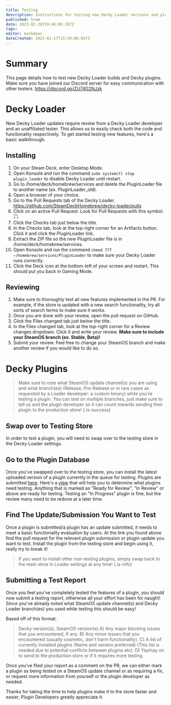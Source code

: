```yaml
---
title: Testing
description: Instructions for testing new Decky Loader versions and plugins.
published: true
date: 2023-02-26T19:48:09.297Z
tags: 
editor: markdown
dateCreated: 2023-01-17T15:59:00.047Z
---
```


# Summary

This page details how to test new Decky Loader builds and Decky plugins. Make sure you have joined our Discord server for easy communication with other testers. https://discord.gg/ZU74G2NJzk

# Decky Loader

New Decky Loader updates require review from a Decky Loader developer and an unaffiliated tester. This allows us to easily check both the code and functionality respectively. To get started testing new features, here's a basic walkthrough.

## Installing

1. On your Steam Deck, enter Desktop Mode.
1. Open Konsole and run the command `sudo systemctl stop plugin_loader` to disable Decky Loader until restart.
1. Go to /home/deck/homebrew/services and delete the PluginLoader file to another name (ex. PluginLoader_old).
1. Open a browser of your choice.
1. Go to the Pull Requests tab of the Decky Loader. https://github.com/SteamDeckHomebrew/decky-loader/pulls
1. Click on an active Pull Request. Look for Pull Requests with this symbol. <svg aria-hidden="true" height="16" viewBox="0 0 16 16" version="1.1" width="16" data-view-component="true" fill="currentColor" style="color: #3fb950"><path fill-rule="evenodd" d="M7.177 3.073L9.573.677A.25.25 0 0110 .854v4.792a.25.25 0 01-.427.177L7.177 3.427a.25.25 0 010-.354zM3.75 2.5a.75.75 0 100 1.5.75.75 0 000-1.5zm-2.25.75a2.25 2.25 0 113 2.122v5.256a2.251 2.251 0 11-1.5 0V5.372A2.25 2.25 0 011.5 3.25zM11 2.5h-1V4h1a1 1 0 011 1v5.628a2.251 2.251 0 101.5 0V5A2.5 2.5 0 0011 2.5zm1 10.25a.75.75 0 111.5 0 .75.75 0 01-1.5 0zM3.75 12a.75.75 0 100 1.5.75.75 0 000-1.5z"></path></svg>
1. Click the Checks tab just below the title.
1. In the Checks tab, look at the top-right corner for an Artifacts button. Click it and click the PluginLoader link.
1. Extract the ZIP file so the new PluginLoader file is in /home/deck/homebrew/services.
1. Open Konsole and run the command `chmod 777 ~/homebrew/services/PluginLoader` to make sure your Decky Loader runs correctly.
1. Click the Deck icon at the bottom-left of your screen and restart. This should put you back in Gaming Mode.

## Reviewing

1. Make sure to thoroughly test all new features implemented in the PR. For example, if the store is updated with a new search functionality, try all sorts of search terms to make sure it works.
1. Once you are done with your review, open the pull request on GitHub.
1. Click the Files changed tab just below the title.
1. In the Files changed tab, look at the top-right corner for a Review changes dropdown. Click it and write your review. **Make sure to include your SteamOS branch (ex. Stable, Beta)!**
1. Submit your review. Feel free to change your SteamOS branch and make another review if you would like to do so.

# Decky Plugins

> Make sure to note what SteamOS update channel(s) you are using and what branch(es) (Release, Pre-Release or in rare cases as requested by a Loader developer: a custom binary) while you're testing a plugin. You can test on multiple branches, just make sure to tell us and the plugin developer so it can count towards sending their plugin to the production store!
{.is-success}


## Swap over to Testing Store

In order to test a plugin, you will need to swap over to the testing store in the Decky Loader settings.

## Go to the Plugin Database

Once you've swapped over to the testing store, you can install the latest uploaded version of a plugin currently in the queue for testing. Plugins are submitted [here](https://github.com/SteamDeckHomebrew/decky-plugin-database/pulls).
Here's a [view](https://github.com/orgs/SteamDeckHomebrew/projects/9/views/11) that will help you to determine what plugins need testing. Anything that is marked as "Ready for Review", "In Review" or above are ready for testing. Testing an "In Progress" plugin is fine, but the review many need to be redone at a later time.

## Find The Update/Submission You Want to Test

Once a plugin is submitted/a plugin has an update submitted, it needs to meet a basic functionality evaluation by users. At the link you found above find the pull request for the relevant plugin submission or plugin update you want to test. Install the plugin from the testing store and begin using it, really try to break it!
> If you want to install other non-testing plugins, simply swap back to the main store in Loader settings at any time! 
{.is-info}

## Submitting a Test Report

Once you feel you've completely tested the features of a plugin, you should now submit a testing report, otherwise all your effort has been for naught! Since you've already noted what SteamOS update channel(s) and Decky Loader branch(es) you used while testing this should be easy!

Based off of this format:

> Decky version(s), SteamOS version(s)
> A) Any major blocking issues that you encountered, if any.
> B) Any minor issues that you encountered (usually cosmetic, don't harm functionality).
> C) A list of currently installed plugins (Name and version preferred)
> (This list is needed due to potential conflicts between plugins etc).
> D) Yay/nay on to send to the production store or if it requires more testing.

Once you've filed your report as a comment on the PR, we can either mark a plugin as being tested on a SteamOS update channel or as requiring a fix, or request more information from yourself or the plugin developer as needed.

Thanks for taking the time to help plugins make it to the store faster and easier, Plugin Developers greatly appreciate it.


